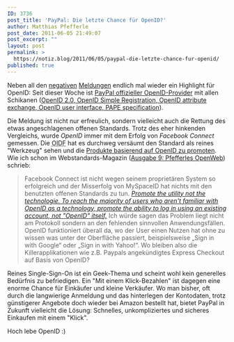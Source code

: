 ```yaml
---
ID: 3736
post_title: 'PayPal: Die letzte Chance für OpenID?'
author: Matthias Pfefferle
post_date: 2011-06-05 21:49:07
post_excerpt: ""
layout: post
permalink: >
  https://notiz.blog/2011/06/05/paypal-die-letzte-chance-fur-openid/
published: true
---
```

Neben all den <a href="http://productblog.37signals.com/products/2011/01/well-be-retiring-our-support-of-openid-on-may-1.html">negativen</a> <a href="http://www.quora.com/OpenID/What-s-wrong-with-OpenID">Meldungen</a> endlich mal wieder ein Highlight für OpenID: Seit dieser Woche ist <a href="http://itickr.com/?p=297">PayPal offizieller OpenID-Provider</a> mit allen Schikanen (<a href="http://itickr.com/?p=309">OpenID 2.0, OpenID Simple Registration, OpenID attribute exchange, OpenID user interface, PAPE specification</a>).

Die Meldung ist nicht nur erfreulich, sondern vielleicht auch die Rettung des etwas angeschlagenen offenen Standards. Trotz des eher hinkenden Vergleichs, wurde <em>OpenID</em> immer mit dem Erfolg von <em>Facebook Connect</em> gemessen. Die <abbr title="OpenID Foundation">OIDF</abbr> hat es durchweg versäumt den Standard als reines "Werkzeug" sehen und die <a href="http://notiz.blog/2008/12/04/promote-the-utility-not-the-technology/">Produkte basierend auf OpenID zu promoten</a>. Wie ich schon im Webstandards-Magazin (<a href="http://www.webstandards-magazin.de/index.php/index/09-performance">Ausgabe 9: Pfefferles OpenWeb</a>) schrieb:

<blockquote>Facebook Connect ist nicht wegen seinem proprietären System so erfolgreich und der Misserfolg von MySpaceID hat nichts mit den benutzten offenen Standards zu tun. <em><a href="http://developer.yahoo.com/openid/bestpractices.html">Promote the utility not the technologie. To reach the majority of users who aren't familiar with OpenID as a technology, promote the ability to log in using an existing account, not "OpenID" itself.</a></em> Ich würde sagen das Problem liegt nicht am Protokoll sondern an den fehlenden sinnvollen Anwendungsfällen. OpenID funktioniert überall da, wo der User einen Nutzen hat ohne zu wissen was unter der Oberfläche passiert, beispielsweise „Sign in with Google“ oder „Sign in with Yahoo!“. Wo bleiben also die Killerapplikationen wie z.B. Paypals angekündigtes Express Checkout auf Basis von OpenID?</blockquote>

Reines Single-Sign-On ist ein Geek-Thema und scheint wohl kein generelles Bedürfnis zu befriedigen. Ein "Mit einem Klick-Bezahlen" ist dagegen eine enorme Chance für Einkäufer und kleine Verkäufer. Wo man bisher, oft durch die langwierige Anmeldung und das hinterlegen der Kontodaten, trotz günstigerer Angebote doch wieder bei Amazon bestellt hat, bietet PayPal in Zukunft vielleicht die Lösung: Schnelles, unkompliziertes und sicheres Einkaufen mit einem "Klick".

Hoch lebe OpenID :)